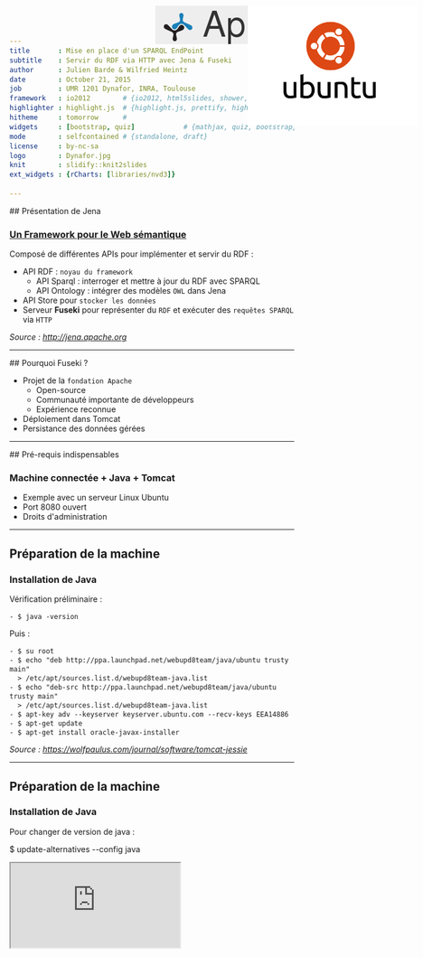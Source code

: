 ```yaml
---
title       : Mise en place d'un SPARQL EndPoint
subtitle    : Servir du RDF via HTTP avec Jena & Fuseki
author      : Julien Barde & Wilfried Heintz
date        : October 21, 2015
job         : UMR 1201 Dynafor, INRA, Toulouse
framework   : io2012        # {io2012, html5slides, shower, dzslides, ...}
highlighter : highlight.js  # {highlight.js, prettify, highlight}
hitheme     : tomorrow      #   
widgets     : [bootstrap, quiz]            # {mathjax, quiz, bootstrap}
mode        : selfcontained # {standalone, draft}
license     : by-nc-sa
logo        : Dynafor.jpg
knit        : slidify::knit2slides
ext_widgets : {rCharts: [libraries/nvd3]}

--- 
```

<img style="position: absolute; top: 10px; right: 10px; border: 1px;" src="assets/img/apache_jena.png">
## Présentation de Jena
<h3><u>Un Framework pour le Web sémantique</u></h3>

Composé de différentes APIs pour implémenter et servir du RDF :

 - API RDF : `noyau du framework`
    - API Sparql : interroger et mettre à jour du RDF avec SPARQL
    - API Ontology : intégrer des modèles `OWL` dans Jena
 - API Store pour `stocker les données`
 - Serveur <b>Fuseki</b> pour représenter du `RDF` et exécuter des `requêtes SPARQL` via `HTTP`
 
<i>Source : http://jena.apache.org</i>

---
<img style="position: absolute; top: 10px; right: 10px; border: 0; width:300px;" src="assets/img/Apache.gif">
##  Pourquoi Fuseki ?

 - Projet de la `fondation Apache`
    - Open-source
    - Communauté importante de développeurs
    - Expérience reconnue
 - Déploiement dans Tomcat
 - Persistance des données gérées
 

---
<img style="position: absolute; top: 10px; right: 10px; border: 0; width:300px;" src="assets/img/ubuntu.png">
##  Pré-requis indispensables

<h3>Machine connectée + Java + Tomcat </h3>

 - Exemple avec un serveur Linux Ubuntu
 - Port 8080 ouvert
 - Droits d'administration



---
##  Préparation de la machine

<h3>Installation de Java</h3>

  Vérification préliminaire :

    - $ java -version

  Puis :

    - $ su root
    - $ echo "deb http://ppa.launchpad.net/webupd8team/java/ubuntu trusty main" 
      > /etc/apt/sources.list.d/webupd8team-java.list
    - $ echo "deb-src http://ppa.launchpad.net/webupd8team/java/ubuntu trusty main" 
      > /etc/apt/sources.list.d/webupd8team-java.list
    - $ apt-key adv --keyserver keyserver.ubuntu.com --recv-keys EEA14886
    - $ apt-get update
    - $ apt-get install oracle-javax-installer



<i>Source : https://wolfpaulus.com/journal/software/tomcat-jessie </i>


---
##  Préparation de la machine

<h3>Installation de Java</h3>

Pour changer de version de java :

$ update-alternatives --config java

<iframe src = "http://147.99.107.5:8080/fuseki/"  onload="this.width=window.innerWidth;this.height=window.innerHeight;"></iframe>

